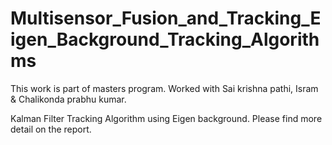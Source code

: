 Multisensor_Fusion_and_Tracking_Eigen_Background_Tracking_Algorithms
====================================================================

This work is part of masters program. Worked with Sai krishna pathi, Isram & Chalikonda prabhu kumar.

Kalman Filter Tracking Algorithm using Eigen background. Please find more detail on the report. 
